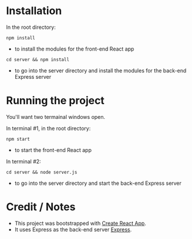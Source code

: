 # Installation

In the root directory:

`npm install`
- to install the modules for the front-end React app

`cd server && npm install`
- to go into the server directory and install the modules for the back-end Express server

# Running the project

You'll want two termainal windows open.

In terminal #1, in the root directory:

`npm start`
- to start the front-end React app

In terminal #2:

`cd server && node server.js`
- to go into the server directory and start the back-end Express server

# Credit / Notes

- This project was bootstrapped with [Create React App](https://github.com/facebook/create-react-app).
- It uses Express as the back-end server [Express](https://expressjs.com/).
